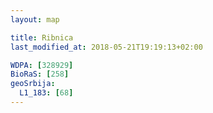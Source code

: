 ```yaml
---
layout: map

title: Ribnica
last_modified_at: 2018-05-21T19:19:13+02:00

WDPA: [328929]
BioRaS: [258]
geoSrbija:
  L1_183: [68]
---
```

